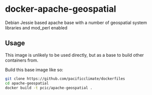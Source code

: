 # docker-apache-geospatial

Debian Jessie based apache base with a number of geospatial system libraries and mod_perl enabled

## Usage

This image is unlikely to be used directly, but as a base to build other containers from.

Build this base image like so:

```bash
git clone https://github.com/pacificclimate/dockerfiles
cd apache-geospatial
docker build -t pcic/apache-geospatial .
```